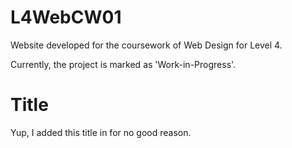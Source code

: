 # L4WebCW01
Website developed for the coursework of Web Design for Level 4.

Currently, the project is marked as 'Work-in-Progress'.

# Title
Yup, I added this title in for no good reason.
